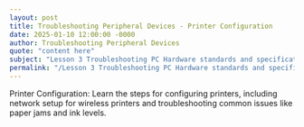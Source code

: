 ```yaml
---
layout: post
title: Troubleshooting Peripheral Devices - Printer Configuration
date: 2025-01-10 12:00:00 -0000
author: Troubleshooting Peripheral Devices
quote: "content here"
subject: "Lesson 3 Troubleshooting PC Hardware standards and specifications"
permalink: "/Lesson 3 Troubleshooting PC Hardware standards and specifications/Troubleshooting Peripheral Devices/Troubleshooting Peripheral Devices - Printer Configuration"
---
```


Printer Configuration: Learn the steps for configuring printers, including network setup for wireless printers and troubleshooting common issues like paper jams and ink levels.
